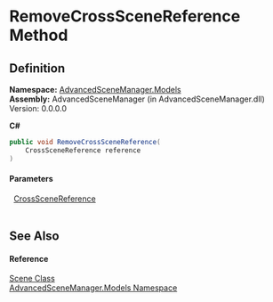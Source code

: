 # RemoveCrossSceneReference Method




## Definition
**Namespace:** <a href="N_AdvancedSceneManager_Models.md">AdvancedSceneManager.Models</a>  
**Assembly:** AdvancedSceneManager (in AdvancedSceneManager.dll) Version: 0.0.0.0

**C#**
``` C#
public void RemoveCrossSceneReference(
	CrossSceneReference reference
)
```



#### Parameters
<dl><dt>  <a href="T_AdvancedSceneManager_Utility_CrossSceneReferences_CrossSceneReference.md">CrossSceneReference</a></dt><dd> </dd></dl>

## See Also


#### Reference
<a href="T_AdvancedSceneManager_Models_Scene.md">Scene Class</a>  
<a href="N_AdvancedSceneManager_Models.md">AdvancedSceneManager.Models Namespace</a>  
